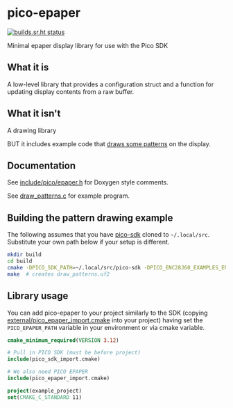 # pico-epaper

[![builds.sr.ht status](https://builds.sr.ht/~krystianch/pico-epaper.svg)](https://builds.sr.ht/~krystianch/pico-epaper?)

Minimal epaper display library for use with the Pico SDK

## What it is

A low-level library that provides a configuration struct and a function for updating display contents from a raw buffer.

## What it isn't

A drawing library

BUT it includes example code that [draws some patterns](src/examples/draw_patterns.c) on the display.

## Documentation

See [include/pico/epaper.h](include/pico/epaper.h) for Doxygen style comments.

See [draw_patterns.c](src/examples/draw_patterns.c) for example program.

## Building the pattern drawing example

The following assumes that you have [pico-sdk](https://github.com/raspberrypi/pico-sdk) cloned to `~/.local/src`.
Substitute your own path below if your setup is different.

```bash
mkdir build
cd build
cmake -DPICO_SDK_PATH=~/.local/src/pico-sdk -DPICO_ENC28J60_EXAMPLES_ENABLED=true ..
make  # creates draw_patterns.uf2
```

## Library usage

You can add pico-epaper to your project similarly to the SDK (copying [external/pico_epaper_import.cmake](external/pico_epaper_import.cmake) into your project)
having set the `PICO_EPAPER_PATH` variable in your environment or via cmake variable.

```cmake
cmake_minimum_required(VERSION 3.12)

# Pull in PICO SDK (must be before project)
include(pico_sdk_import.cmake)

# We also need PICO EPAPER
include(pico_epaper_import.cmake)

project(example_project)
set(CMAKE_C_STANDARD 11)
``` 
